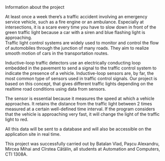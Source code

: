 Information about the project

At least once a week there’s a traffic accident involving an emergency service vehicle, such as a fire engine or an ambulance. 
Especially at intersections, it is a scare every time you have to slow down in front of the green traffic light because a car with a siren and blue flashing light is approaching.  
Traffic light control systems are widely used to monitor and control the flow of automobiles through the junction of many roads. 
They aim to realize smooth motion of cars in the transportation routes.

Inductive-loop traffic detectors use an electrically conducting loop embedded in the pavement to send a signal to the traffic control system to indicate the presence of a vehicle.
Inductive-loop sensors are, by far, the most common type of sensors used in traffic control signals. 
Our project is based on this concept, that gives different traffic lights depending on the realtime road conditions using data from sensors.

The sensor is essential because it measures the speed at which a vehicle approaches. 
It retains the distance from the traffic light between 2 times measured at a certain well-defined time interval. 
If the program considers that the vehicle is approaching very fast, it will change the light of the traffic light to red. 

All this data will be sent to a database and will also be accessible on the application site in real time.

This project was successfully carried out by Batalan Vlad, Pașcu Alexandru, Mircea Mihai and Cîrstea Cătălin, all students at Automation and Computers, CTI 1308A.

